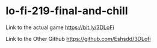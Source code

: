 # lo-fi-219-final-and-chill

Link to the actual game
https://bit.ly/3DLoFi

Link to the Other Github
https://github.com/Eshsdd/3DLofi
